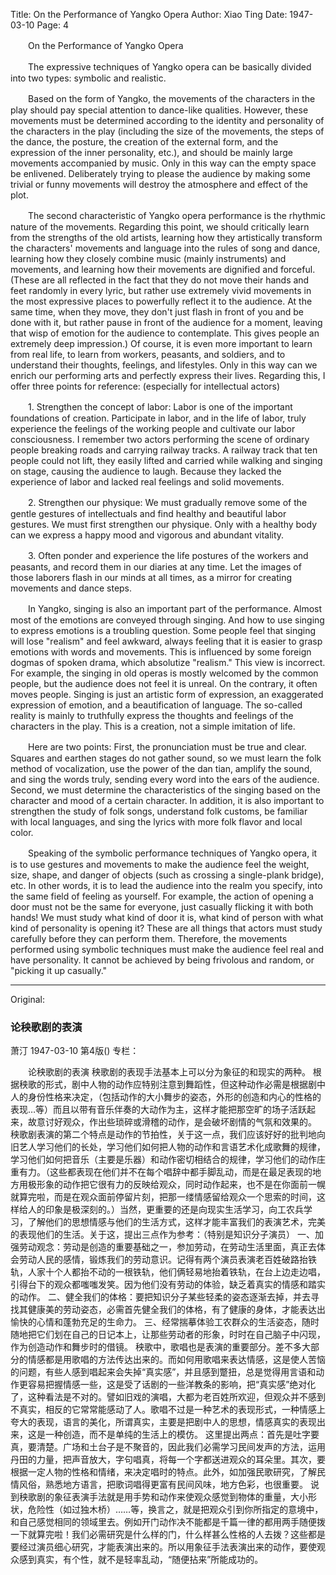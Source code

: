 Title: On the Performance of Yangko Opera
Author: Xiao Ting
Date: 1947-03-10
Page: 4

　　On the Performance of Yangko Opera

　　The expressive techniques of Yangko opera can be basically divided into two types: symbolic and realistic.

　　Based on the form of Yangko, the movements of the characters in the play should pay special attention to dance-like qualities. However, these movements must be determined according to the identity and personality of the characters in the play (including the size of the movements, the steps of the dance, the posture, the creation of the external form, and the expression of the inner personality, etc.), and should be mainly large movements accompanied by music. Only in this way can the empty space be enlivened. Deliberately trying to please the audience by making some trivial or funny movements will destroy the atmosphere and effect of the plot.

　　The second characteristic of Yangko opera performance is the rhythmic nature of the movements. Regarding this point, we should critically learn from the strengths of the old artists, learning how they artistically transform the characters' movements and language into the rules of song and dance, learning how they closely combine music (mainly instruments) and movements, and learning how their movements are dignified and forceful. (These are all reflected in the fact that they do not move their hands and feet randomly in every lyric, but rather use extremely vivid movements in the most expressive places to powerfully reflect it to the audience. At the same time, when they move, they don't just flash in front of you and be done with it, but rather pause in front of the audience for a moment, leaving that wisp of emotion for the audience to contemplate. This gives people an extremely deep impression.) Of course, it is even more important to learn from real life, to learn from workers, peasants, and soldiers, and to understand their thoughts, feelings, and lifestyles. Only in this way can we enrich our performing arts and perfectly express their lives. Regarding this, I offer three points for reference: (especially for intellectual actors)

　　1. Strengthen the concept of labor: Labor is one of the important foundations of creation. Participate in labor, and in the life of labor, truly experience the feelings of the working people and cultivate our labor consciousness. I remember two actors performing the scene of ordinary people breaking roads and carrying railway tracks. A railway track that ten people could not lift, they easily lifted and carried while walking and singing on stage, causing the audience to laugh. Because they lacked the experience of labor and lacked real feelings and solid movements.

　　2. Strengthen our physique: We must gradually remove some of the gentle gestures of intellectuals and find healthy and beautiful labor gestures. We must first strengthen our physique. Only with a healthy body can we express a happy mood and vigorous and abundant vitality.

　　3. Often ponder and experience the life postures of the workers and peasants, and record them in our diaries at any time. Let the images of those laborers flash in our minds at all times, as a mirror for creating movements and dance steps.

　　In Yangko, singing is also an important part of the performance. Almost most of the emotions are conveyed through singing. And how to use singing to express emotions is a troubling question. Some people feel that singing will lose "realism" and feel awkward, always feeling that it is easier to grasp emotions with words and movements. This is influenced by some foreign dogmas of spoken drama, which absolutize "realism." This view is incorrect. For example, the singing in old operas is mostly welcomed by the common people, but the audience does not feel it is unreal. On the contrary, it often moves people. Singing is just an artistic form of expression, an exaggerated expression of emotion, and a beautification of language. The so-called reality is mainly to truthfully express the thoughts and feelings of the characters in the play. This is a creation, not a simple imitation of life.

　　Here are two points: First, the pronunciation must be true and clear. Squares and earthen stages do not gather sound, so we must learn the folk method of vocalization, use the power of the dan tian, amplify the sound, and sing the words truly, sending every word into the ears of the audience. Second, we must determine the characteristics of the singing based on the character and mood of a certain character. In addition, it is also important to strengthen the study of folk songs, understand folk customs, be familiar with local languages, and sing the lyrics with more folk flavor and local color.

　　Speaking of the symbolic performance techniques of Yangko opera, it is to use gestures and movements to make the audience feel the weight, size, shape, and danger of objects (such as crossing a single-plank bridge), etc. In other words, it is to lead the audience into the realm you specify, into the same field of feeling as yourself. For example, the action of opening a door must not be the same for everyone, just casually flicking it with both hands! We must study what kind of door it is, what kind of person with what kind of personality is opening it? These are all things that actors must study carefully before they can perform them. Therefore, the movements performed using symbolic techniques must make the audience feel real and have personality. It cannot be achieved by being frivolous and random, or "picking it up casually."



<hr /> 

Original: 


### 论秧歌剧的表演
萧汀
1947-03-10
第4版()
专栏：

　　论秧歌剧的表演
    秧歌剧的表现手法基本上可以分为象征的和现实的两种。
    根据秧歌的形式，剧中人物的动作应特别注意到舞蹈性，但这种动作必需是根据剧中人的身份性格来决定，（包括动作的大小舞步的姿态，外形的创造和内心的性格的表现…等）而且以带有音乐伴奏的大动作为主，这样才能把那空旷的场子活跃起来，故意讨好观众，作出些琐碎或滑稽的动作，是会破坏剧情的气氛和效果的。
    秧歌剧表演的第二个特点是动作的节拍性，关于这一点，我们应该好好的批判地向旧艺人学习他们的长处，学习他们如何把人物的动作和言语艺术化成歌舞的规律，学习他们如何把音乐（主要是乐器）和动作密切相结合的规律，学习他们的动作庄重有力。（这些都表现在他们并不在每个唱辞中都手脚乱动，而是在最足表现的地方用极形象的动作把它很有力的反映给观众，同时动作起来，也不是在你面前一幌就算完啦，而是在观众面前停留片刻，把那一缕情感留给观众一个思索的时间，这样给人的印象是极深刻的。）当然，更重要的还是向现实生活学习，向工农兵学习，了解他们的思想情感与他们的生活方式，这样才能丰富我们的表演艺术，完美的表现他们的生活。关于这，提出三点作为参考：（特别是知识分子演员）
    一、加强劳动观念：劳动是创造的重要基础之一，参加劳动，在劳动生活里面，真正去体会劳动人民的感情，锻炼我们的劳动意识。记得有两个演员表演老百姓破路抬铁轨，人家十个人都抬不动的一根铁轨，他们俩轻易地抬着铁轨，在台上边走边唱，引得台下的观众都嗤嗤发笑。因为他们没有劳动的体验，缺乏着真实的情感和踏实的动作。
    二、健全我们的体格：要把知识分子某些轻柔的姿态逐渐去掉，并去寻找其健康美的劳动姿态，必需首先健全我们的体格，有了健康的身体，才能表达出愉快的心情和蓬勃充足的生命力。
    三、经常揣摹体验工农群众的生活姿态，随时随地把它们划在自己的日记本上，让那些劳动者的形象，时时在自己脑子中闪现，作为创造动作和舞步时的借镜。
    秧歌中，歌唱也是表演的重要部分。差不多大部分的情感都是用歌唱的方法传达出来的。而如何用歌唱来表达情感，这是使人苦恼的问题，有些人感到唱起来会失掉“真实感”，并且感到蹩扭，总是觉得用言语和动作更容易把握情感一些，这是受了话剧的一些洋教条的影响，把“真实感”绝对化了，这种看法是不对的。譬如旧戏的演唱，大都为老百姓所欢迎，但观众并不感到不真实，相反的它常常能感动了人。歌唱不过是一种艺术的表现形式，一种情感上夸大的表现，语言的美化，所谓真实，主要是把剧中人的思想，情感真实的表现出来，这是一种创造，而不是单纯的生活上的模仿。
    这里提出两点：首先是吐字要真，要清楚。广场和土台子是不聚音的，因此我们必需学习民间发声的方法，运用丹田的力量，把声音放大，字句唱真，将每一个字都送进观众的耳朵里。其次，要根据一定人物的性格和情绪，来决定唱时的特点。此外，如加强民歌研究，了解民情风俗，熟悉地方语言，把歌词唱得更富有民间风味，地方色彩，也很重要。
    说到秧歌剧的象征表演手法就是用手势和动作来使观众感觉到物体的重量，大小形状，危险性（如过独木桥）……等，换言之，就是把观众引到你所指定的意境中，和自己感觉相同的领域里去。例如开门动作决不能都是千篇一律的都用两手随便拨一下就算完啦！我们必需研究是什么样的门，什么样甚么性格的人去拨？这些都是要经过演员细心研究，才能表演出来的。所以用象征手法表演出来的动作，要使观众感到真实，有个性，就不是轻率乱动，“随便拈来”所能成功的。
